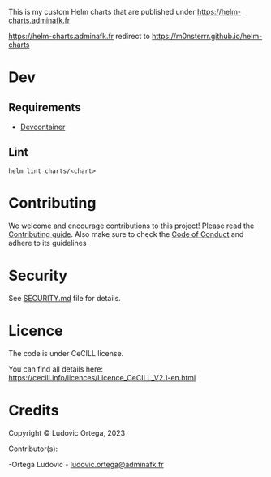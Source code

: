 This is my custom Helm charts that are published under https://helm-charts.adminafk.fr

https://helm-charts.adminafk.fr redirect to https://m0nsterrr.github.io/helm-charts

# Dev
## Requirements
- [Devcontainer](https://code.visualstudio.com/docs/devcontainers/containers)

## Lint
`helm lint charts/<chart>`

# Contributing

We welcome and encourage contributions to this project! Please read the [Contributing guide](CONTRIBUTING.md). Also make sure to check the [Code of Conduct](CODE_OF_CONDUCT.md) and adhere to its guidelines

# Security

See [SECURITY.md](SECURITY.md) file for details.

# Licence

The code is under CeCILL license.

You can find all details here: https://cecill.info/licences/Licence_CeCILL_V2.1-en.html

# Credits

Copyright © Ludovic Ortega, 2023

Contributor(s):

-Ortega Ludovic - ludovic.ortega@adminafk.fr
